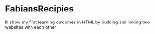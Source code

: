 # FabiansRecipies

Ill show my first learning outcomes in HTML by building and linking two websites with each other

